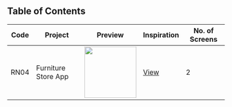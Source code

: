 ## Table of Contents

| Code | Project             | Preview                                                                                                                                                        | Inspiration                                                     | No. of Screens |
| ---- | ------------------- | -------------------------------------------------------------------------------------------------------------------------------------------------------------- | --------------------------------------------------------------- | -------------- |
| RN04 | Furniture Store App | <img src="https://static.dribbble.com/users/3012124/screenshots/14012921/media/4f562581ed706087c2ae09be249a9cbe.png?compress=1&resize=1200x900" width="120" /> | [View](https://dribbble.com/shots/14012921-Furniture-Store-App) | 2              |
